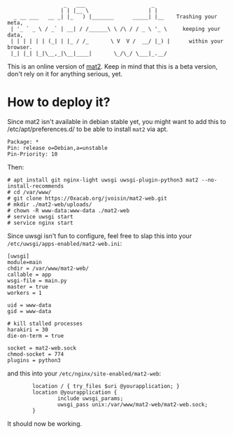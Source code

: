 ```
                  _   ___                     _     
                 | | |__ \                   | |    
  _ __ ___   __ _| |_   ) |_______      _____| |__    Trashing your meta,
 | '_ ` _ \ / _` | __| / /______\ \ /\ / / _ \ '_ \     keeping your data,
 | | | | | | (_| | |_ / /_       \ V  V /  __/ |_) |      within your browser.
 |_| |_| |_|\__,_|\__|____|       \_/\_/ \___|_.__/ 
 ```

This is an online version of [mat2](https://0xacab.org/jvoisin/mat2).
Keep in mind that this is a beta version, don't rely on it for anything
serious, yet.

# How to deploy it?

Since mat2 isn't available in debian stable yet, you might want to add this to
/etc/apt/preferences.d/ to be able to install `mat2` via apt.

```
Package: *
Pin: release o=Debian,a=unstable
Pin-Priority: 10
```

Then:

```
# apt install git nginx-light uwsgi uwsgi-plugin-python3 mat2 --no-install-recommends
# cd /var/www/
# git clone https://0xacab.org/jvoisin/mat2-web.git
# mkdir ./mat2-web/uploads/
# chown -R www-data:www-data ./mat2-web
# service uwsgi start
# service nginx start
```

Since uwsgi isn't fun to configure, feel free to slap this into your
`/etc/uwsgi/apps-enabled/mat2-web.ini`:

```
[uwsgi]
module=main
chdir = /var/www/mat2-web/
callable = app
wsgi-file = main.py
master = true
workers = 1

uid = www-data
gid = www-data

# kill stalled processes
harakiri = 30
die-on-term = true

socket = mat2-web.sock
chmod-socket = 774
plugins = python3
```

and this into your `/etc/nginx/site-enabled/mat2-web`:

```
        location / { try_files $uri @yourapplication; }
        location @yourapplication {
                include uwsgi_params;
                uwsgi_pass unix:/var/www/mat2-web/mat2-web.sock;
        }
```

It should now be working.
